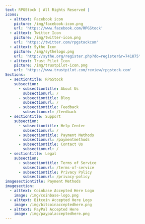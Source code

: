 ```yaml
---
text: RPGStock | All Rights Reserved |
icons:
  - alttext: Facebook icon
    picture: /img/facebook-icon.png
    url: 'https://www.facebook.com/RPGStock'
  - alttext: Twitter Icon
    picture: /img/twitter-icon.png
    url: 'https://twitter.com/rpgstockcom'
  - alttext: Sythe Icon
    picture: /img/sythelogo.png
    url: 'http://sythe.org/register.php?do=register&r=741875'
  - alttext: Trust Pilot Icon
    picture: /img/trustpilot-icon.png
    url: 'https://www.trustpilot.com/review/rpgstock.com'
Sections:
  - sectiontitle: RPGStock
    subsection:
      - subsectiontitle: About Us
        subsectionurl: /
      - subsectiontitle: Blog
        subsectionurl: /
      - subsectiontitle: Feedback
        subsectionurl: /feedback
  - sectiontitle: Support
    subsection:
      - subsectiontitle: Help Center
        subsectionurl: /
      - subsectiontitle: Payment Methods
        subsectionurl: /paymentmethods
      - subsectiontitle: Contact Us
        subsectionurl: /
  - sectiontitle: Legal
    subsection:
      - subsectiontitle: Terms of Service
        subsectionurl: /terms-of-service
      - subsectiontitle: Privacy Policy
        subsectionurl: /privacy-policy
imagesectiontitle: Payment Methods
imagesection:
  - alttext: Coinbase Accepted Here Logo
    image: /img/coinbase-logo.png
  - alttext: Bitcoin Accepted Here Logo
    image: /img/bitcoinacceptedhere.png
  - alttext: PayPal Accepted Here
    image: /img/paypalacceptedhere.png
---
```


